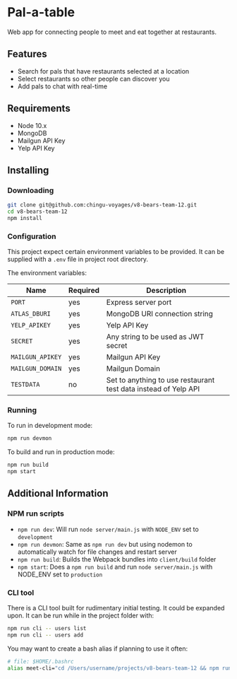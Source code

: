 # Pal-a-table

Web app for connecting people to meet and eat together at restaurants.

## Features

- Search for pals that have restaurants selected at a location
- Select restaurants so other people can discover you
- Add pals to chat with real-time

## Requirements

- Node 10.x
- MongoDB
- Mailgun API Key
- Yelp API Key

## Installing

### Downloading

```bash
git clone git@github.com:chingu-voyages/v8-bears-team-12.git
cd v8-bears-team-12
npm install
```

### Configuration

This project expect certain environment variables to be provided. It can
be supplied with a `.env` file in project root directory.

The environment variables:

| Name             | Required | Description                                                     |
| ---------------- | -------- | --------------------------------------------------------------- |
| `PORT`           | yes      | Express server port                                             |
| `ATLAS_DBURI`    | yes      | MongoDB URI connection string                                   |
| `YELP_APIKEY`    | yes      | Yelp API Key                                                    |
| `SECRET`         | yes      | Any string to be used as JWT secret                             |
| `MAILGUN_APIKEY` | yes      | Mailgun API Key                                                 |
| `MAILGUN_DOMAIN` | yes      | Mailgun Domain                                                  |
| `TESTDATA`       | no       | Set to anything to use restaurant test data instead of Yelp API |

### Running

To run in development mode:

```bash
npm run devmon
```

To build and run in production mode:

```bash
npm run build
npm start
```

## Additional Information

### NPM run scripts

- `npm run dev`: Will run `node server/main.js` with `NODE_ENV` set to `development`
- `npm run devmon`: Same as `npm run dev` but using nodemon to automatically watch for file changes and restart server
- `npm run build`: Builds the Webpack bundles into `client/build` folder
- `npm start`: Does a `npm run build` and run `node server/main.js` with NODE_ENV set to `production`

### CLI tool

There is a CLI tool built for rudimentary initial testing. It could be expanded upon. It can be run while
in the project folder with:

```bash
npm run cli -- users list
npm run cli -- users add
```

You may want to create a bash alias if planning to use it often:

```bash
# file: $HOME/.bashrc
alias meet-cli="cd /Users/username/projects/v8-bears-team-12 && npm run --silent cli"
```
